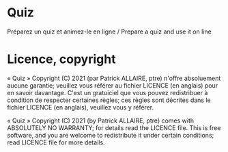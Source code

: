 # Quiz
Préparez un quiz et animez-le en ligne / Prepare a quiz and use it on line

# Licence, copyright
« Quiz » Copyright (C) 2021 (par Patrick ALLAIRE, ptre)
n'offre absoluement aucune garantie; veuillez vous référer au fichier LICENCE (en anglais) pour en savoir davantage.
C'est un gratuiciel que vous pouvez redistribuer à condition de respecter certaines règles; ces règles sont décrites dans le fichier LICENCE (en anglais), veuillez vous y référer.

« Quiz » Copyright (C) 2021 (by Patrick ALLAIRE, ptre)
comes with ABSOLUTELY NO WARRANTY; for details read the LICENCE file.
This is free software, and you are welcome to redistribute it under certain conditions; read LICENCE file for more details.


